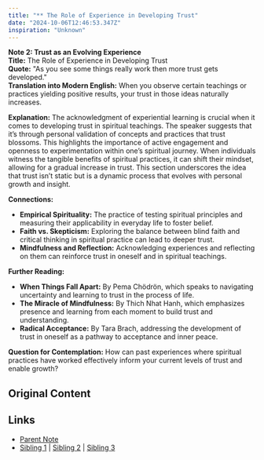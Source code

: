 ```yaml
---
title: "** The Role of Experience in Developing Trust"
date: "2024-10-06T12:46:53.347Z"
inspiration: "Unknown"
---
```


  
**Note 2: Trust as an Evolving Experience**  
**Title:** The Role of Experience in Developing Trust  
**Quote:** "As you see some things really work then more trust gets developed."  
**Translation into Modern English:** When you observe certain teachings or practices yielding positive results, your trust in those ideas naturally increases.  

**Explanation:** The acknowledgment of experiential learning is crucial when it comes to developing trust in spiritual teachings. The speaker suggests that it’s through personal validation of concepts and practices that trust blossoms. This highlights the importance of active engagement and openness to experimentation within one’s spiritual journey. When individuals witness the tangible benefits of spiritual practices, it can shift their mindset, allowing for a gradual increase in trust. This section underscores the idea that trust isn’t static but is a dynamic process that evolves with personal growth and insight.

**Connections:**  
- **Empirical Spirituality:** The practice of testing spiritual principles and measuring their applicability in everyday life to foster belief.  
- **Faith vs. Skepticism:** Exploring the balance between blind faith and critical thinking in spiritual practice can lead to deeper trust.  
- **Mindfulness and Reflection:** Acknowledging experiences and reflecting on them can reinforce trust in oneself and in spiritual teachings.

**Further Reading:**  
- **When Things Fall Apart:** By Pema Chödrön, which speaks to navigating uncertainty and learning to trust in the process of life.  
- **The Miracle of Mindfulness:** By Thich Nhat Hanh, which emphasizes presence and learning from each moment to build trust and understanding.  
- **Radical Acceptance:** By Tara Brach, addressing the development of trust in oneself as a pathway to acceptance and inner peace.

**Question for Contemplation:** How can past experiences where spiritual practices have worked effectively inform your current levels of trust and enable growth?  


## Original Content



## Links

- [Parent Note](/parent-note.md)
- [Sibling 1](/zettel1.md) | [Sibling 2](/zettel2.md) | [Sibling 3](/zettel3.md)
